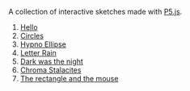 A collection of interactive sketches made with [P5.js](https://p5js.org/).

1. [Hello](https://logikblok.github.io/sketches/hello/)
2. [Circles](https://logikblok.github.io/sketches/circles/)
3. [Hypno Ellipse](https://logikblok.github.io/sketches/hypellipse/)
4. [Letter Rain](https://logikblok.github.io/sketches/letter%20rain/)
5. [Dark was the night](https://logikblok.github.io/sketches/Dark%20was%20the%20night/)
6. [Chroma Stalacites](https://logikblok.github.io/sketches/colour%20stalacites/)
7. [The rectangle and the mouse]((https://logikblok.github.io/sketches/the%20rectangle%20and%20the%20mouse/))
